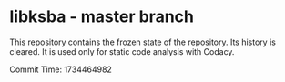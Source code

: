 # libksba - master branch

This repository contains the frozen state of the repository.
Its history is cleared. It is used only for static code
analysis with Codacy.

Commit Time: 1734464982